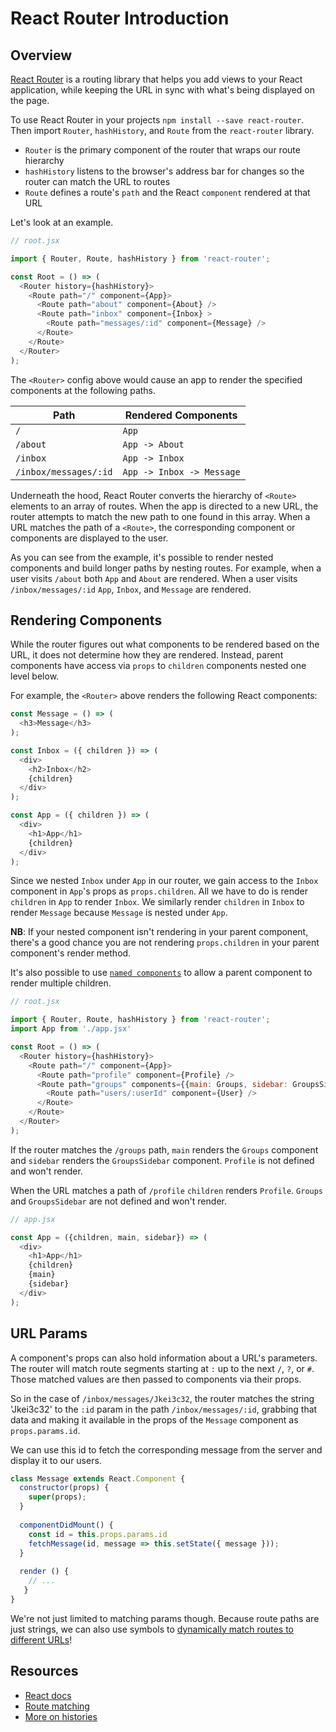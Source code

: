 # React Router Introduction

## Overview

[React Router](https://github.com/ReactTraining/react-router/) is a routing 
library that helps you add views to your React application, while keeping the 
URL in sync with what's being displayed on the page.

To use React Router in your projects `npm install --save react-router`. Then
import `Router`, `hashHistory`, and `Route` from the `react-router` library.

* `Router` is the primary component of the router that wraps our route hierarchy
* `hashHistory` listens to the browser's address bar for changes so the router
can match the URL to routes
* `Route` defines a route's `path` and the React `component` rendered
at that URL


Let's look at an example.

```js
// root.jsx

import { Router, Route, hashHistory } from 'react-router';

const Root = () => (
  <Router history={hashHistory}>
    <Route path="/" component={App}>
      <Route path="about" component={About} />
      <Route path="inbox" component={Inbox} >
        <Route path="messages/:id" component={Message} />
      </Route>
    </Route>
  </Router>
);
```

The `<Router>` config above would cause an app to render the specified components at 
the following paths.

Path                    | Rendered Components
------------------------|-----------
`/`                     | `App`
`/about`                | `App -> About`
`/inbox`                | `App -> Inbox`
`/inbox/messages/:id`   | `App -> Inbox -> Message`

Underneath the hood, React Router converts the hierarchy of 
`<Route>` elements to an array of routes. When the app is directed to a new URL, the 
router attempts to match the new path to one found in this array. 
When a URL matches the path of a `<Route>`, the corresponding 
component or components are displayed to the user.

As you can see from the example, it's possible to render nested components 
and build longer paths by nesting routes. For example, when a user 
visits `/about` both `App` and `About` are rendered. When a user visits 
`/inbox/messages/:id` `App`, `Inbox`, and `Message` are rendered.

## Rendering Components

While the router figures out what components to be rendered based on the URL,
it does not determine how they are rendered. Instead, parent components have 
access via `props` to `children` components nested one level below.

For example, the `<Router>` above renders the following React components:

```js
const Message = () => (
  <h3>Message</h3>
);
```

```js
const Inbox = ({ children }) => (
  <div>
    <h2>Inbox</h2>
    {children}
  </div>
);

```

```js
const App = ({ children }) => (
  <div>
    <h1>App</h1>
    {children}
  </div>
);
```

Since we nested `Inbox` under `App` in our router, we gain access to the
`Inbox` component in `App`'s props as `props.children`. All we have to do is render 
`children` in `App` to render `Inbox`. We similarly render `children` in `Inbox` to
render `Message` because `Message` is nested under `App`.

**NB**: If your nested component isn't rendering in your parent component,
there's a good chance you are not rendering `props.children` in your parent component's
render method.

It's also possible to use [`named components`](https://github.com/ReactTraining/react-router/blob/master/docs/API.md#named-components) to allow a parent component to render multiple children.

```js
// root.jsx

import { Router, Route, hashHistory } from 'react-router';
import App from './app.jsx'

const Root = () => (
  <Router history={hashHistory}>
    <Route path="/" component={App}>
      <Route path="profile" component={Profile} />
      <Route path="groups" components={{main: Groups, sidebar: GroupsSidebar}} />
        <Route path="users/:userId" component={User} />
      </Route>
    </Route>
  </Router>
);
```

If the router matches the `/groups` path, `main` renders the `Groups` component 
and `sidebar` renders the `GroupsSidebar` component. `Profile` is not defined and 
won't render. 

When the URL matches a path of `/profile` `children` renders `Profile`.
`Groups` and `GroupsSidebar` are not defined and won't render.

```js
// app.jsx

const App = ({children, main, sidebar}) => (
  <div>
    <h1>App</h1>
    {children}
    {main}
    {sidebar}
  </div>
);
```

## URL Params

A component's props can also hold information about a URL's parameters.
The router will match route segments starting at `:` up to the next `/`, `?`,
or `#`. Those matched values are then passed to components via their props.

So in the case of `/inbox/messages/Jkei3c32`, the router matches the string
'Jkei3c32' to the `:id` param in the path `/inbox/messages/:id`, grabbing that data and 
making it available in the props of the `Message` component as `props.params.id`.

We can use this id to fetch the corresponding message from the server and
display it to our users.

```js
class Message extends React.Component {
  constructor(props) {
    super(props);
  }
  
  componentDidMount() {
    const id = this.props.params.id
    fetchMessage(id, message => this.setState({ message }));
  }
  
  render () {
    // ...
   }
}

```

We're not just limited to matching params though. Because route paths are just
strings, we can also use symbols to [dynamically match routes to different URLs](https://github.com/ReactTraining/react-router/blob/master/docs/guides/RouteMatching.md#path-syntax)!

## Resources

* [React docs](https://github.com/ReactTraining/react-router/)
* [Route matching](https://github.com/ReactTraining/react-router/blob/master/docs/guides/RouteMatching.md)
* [More on histories](https://github.com/ReactTraining/react-router/blob/master/docs/guides/Histories.md#hashhistory)
